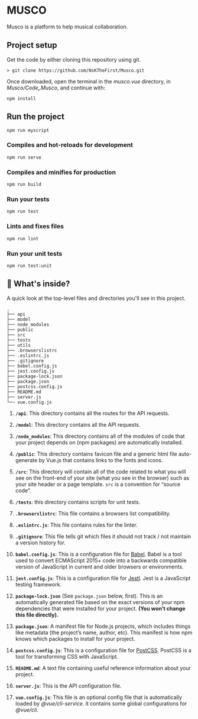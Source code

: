 # MUSCO #
Musco is a platform to help musical collaboration.

## Project setup
Get the code by either cloning this repository using git.
```
> git clone https://github.com/NsKTheFirst/Musco.git
```

Once downloaded, open the terminal in the *musco.vue* directory, in *Musco/Code_Musco*, and continue with:
```
npm install
```

## Run the project
```
npm run myscript
```

### Compiles and hot-reloads for development
```
npm run serve
```

### Compiles and minifies for production
```
npm run build
```

### Run your tests
```
npm run test
```

### Lints and fixes files
```
npm run lint
```

### Run your unit tests
```
npm run test:unit
```

## 🧐 What's inside?
A quick look at the top-level files and directories you'll see in this project.

    .
    ├── api
    ├── model
    ├── node_modules
    ├── public
    ├── src
    ├── tests
    ├── utils
    ├── .browserslistrc
    ├── .eslintrc.js
    ├── .gitignore
    ├── babel.config.js
    ├── jest.config.js
    ├── package-lock.json
    ├── package.json
    ├── postcss.config.js
    ├── README.md
    ├── server.js
    └── vue.config.js

1. **`/api`**: This directory contains all the routes for the API requests.

2. **`/model`**: This directory contains all the API requests.

3.  **`/node_modules`**: This directory contains all of the modules of code that your project depends on (npm packages) are automatically installed.

4. **`/public`**: This directory contains favicon file and a generic html file auto-generate by Vue.js that contains links to the fonts and icons.

5.  **`/src`**: This directory will contain all of the code related to what you will see on the front-end of your site (what you see in the browser) such as your site header or a page template. `src` is a convention for “source code”.

6. **`/tests`**: this directory contains scripts for unit tests.

7. **`.browserslistrc`**: This file contains a browsers list compatibility.

8. **`.eslintrc.js`**: This file contains rules for the linter.

9.  **`.gitignore`**: This file tells git which files it should not track / not maintain a version history for.

10.  **`babel.config.js`**: This is a configuration file for [Babel](https://babeljs.io/). Babel is a tool used to convert ECMAScript 2015+ code into a backwards compatible version of JavaScript in current and older browsers or environments.

11.  **`jest.config.js`**: This is a configuration file for [Jestl](https://jestjs.io/). Jest is a JavaScript testing framework.

12. **`package-lock.json`** (See `package.json` below, first). This is an automatically generated file based on the exact versions of your npm dependencies that were installed for your project. **(You won’t change this file directly).**

13. **`package.json`**: A manifest file for Node.js projects, which includes things like metadata (the project’s name, author, etc). This manifest is how npm knows which packages to install for your project.

14. **`postcss.config.js`**: This is a configuration file for [PostCSS](https://postcss.org). PostCSS is a tool for transforming CSS with JavaScript.

12. **`README.md`**: A text file containing useful reference information about your project.

13. **`server.js`**: This is the API configuration file.

14. **`vue.config.js`**: This file is an optional config file that is automatically loaded by *@vue/cli-service*. it contains some global configurations for *@vue/cli*.